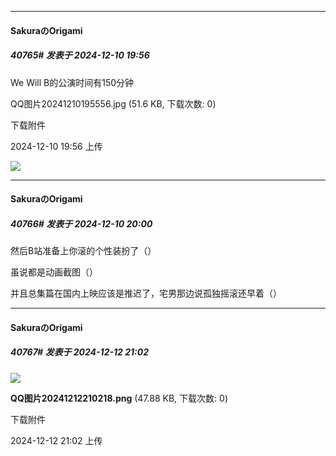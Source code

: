 ﻿
*****

####  SakuraのOrigami  
##### 40765#       发表于 2024-12-10 19:56

We Will B的公演时间有150分钟

QQ图片20241210195556.jpg
(51.6 KB, 下载次数: 0)

下载附件

2024-12-10 19:56 上传

<img src="https://img.saraba1st.com/forum/202412/10/195634riey0e2g4i04bt92.jpg" referrerpolicy="no-referrer">


*****

####  SakuraのOrigami  
##### 40766#       发表于 2024-12-10 20:00

然后B站准备上你滚的个性装扮了（）

虽说都是动画截图（）

并且总集篇在国内上映应该是推迟了，宅男那边说孤独摇滚还早着（）


*****

####  SakuraのOrigami  
##### 40767#       发表于 2024-12-12 21:02

<img src="https://img.saraba1st.com/forum/202412/12/210255kr5kb2ltq1qrtt27.png" referrerpolicy="no-referrer">

<strong>QQ图片20241212210218.png</strong> (47.88 KB, 下载次数: 0)

下载附件

2024-12-12 21:02 上传

